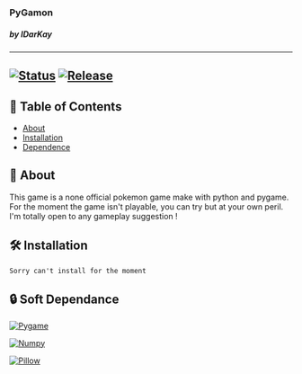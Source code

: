 <div aligne="center">
<h3>
PyGamon
</h3>
<h5>
by IDarKay
</h5>
</div>

---
  [![Status](https://img.shields.io/badge/Status-development-green)]()
  [![Release](https://img.shields.io/badge/Release-NONE-red)]()
---

## 📝 Table of Contents
- [About](#about)
- [Installation](#instaltion)
- [Dependence](#dependence)

## 🧐 About <a name = "about"></a>

This game is a none official pokemon game make with python and pygame.
For the moment the game isn't playable, you can try but at your own peril.
I'm totally open to any gameplay suggestion !

    
## 🛠️ Installation <a name = "instaltion"></a>
     
    Sorry can't install for the moment

## 🔒 Soft Dependance <a name = "dependance"></a>

  [![Pygame](https://img.shields.io/badge/Pygame-pip_install_pygame-green)](https://www.pygame.org/)
  
  [![Numpy](https://img.shields.io/badge/Numpy-pip_install_numpy==1.19.0-green)](https://numpy.org/)
  
  [![Pillow](https://img.shields.io/badge/Pillow-pip_install_pillow-green)](https://pillow.readthedocs.io/en/stable/)
